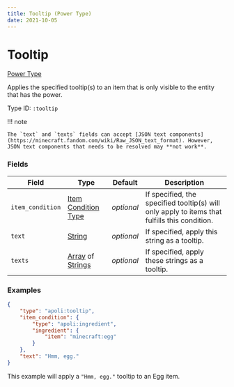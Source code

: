 ```yaml
---
title: Tooltip (Power Type)
date: 2021-10-05
---
```


# Tooltip

[Power Type](../power_types.md)

Applies the specified tooltip(s) to an item that is only visible to the entity that has the power.

Type ID: `:tooltip`

!!! note

    The `text` and `texts` fields can accept [JSON text components](https://minecraft.fandom.com/wiki/Raw_JSON_text_format). However, JSON text components that needs to be resolved may **not work**.


### Fields

Field | Type | Default | Description
------|------|---------|-------------
`item_condition` | [Item Condition Type](../item_condition_types.md) | _optional_ | If specified, the specified tooltip(s) will only apply to items that fulfills this condition.
`text` | [String](../data_types/string.md) | _optional_ | If specified, apply this string as a tooltip.
`texts` | [Array](../data_types/array.md) of [Strings](../data_types/string.md) | _optional_ | If specified, apply these strings as a tooltip.


### Examples

```json
{
    "type": "apoli:tooltip",
    "item_condition": {
        "type": "apoli:ingredient",
        "ingredient": {
            "item": "minecraft:egg"
        }
    },
    "text": "Hmm, egg."
}
```

This example will apply a `"Hmm, egg."` tooltip to an Egg item.
